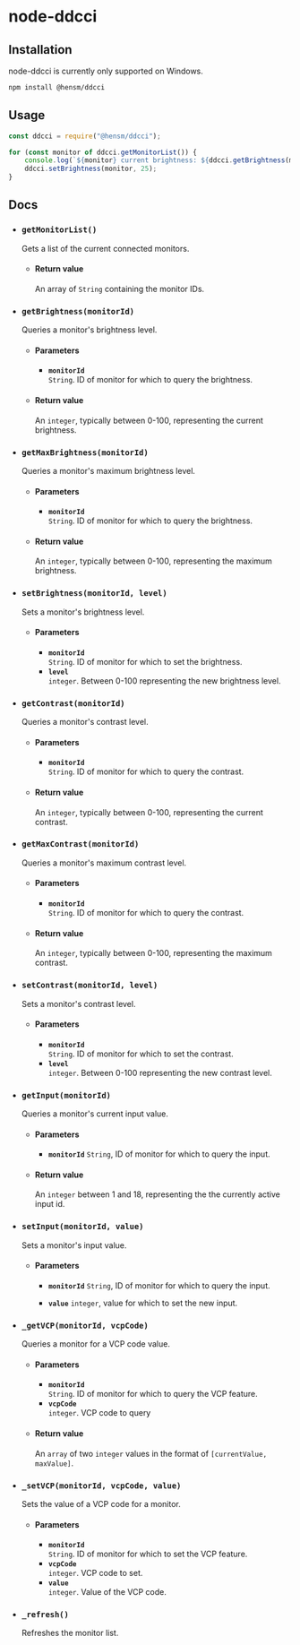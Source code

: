 # node-ddcci

## Installation

node-ddcci is currently only supported on Windows.

````bash
npm install @hensm/ddcci
````

## Usage

````js
const ddcci = require("@hensm/ddcci");

for (const monitor of ddcci.getMonitorList()) {
    console.log(`${monitor} current brightness: ${ddcci.getBrightness(monitor)}`);
    ddcci.setBrightness(monitor, 25);
}
````

## Docs

* ### `getMonitorList()`
  Gets a list of the current connected monitors.
  * #### Return value
    An array of `String` containing the monitor IDs.

* ### `getBrightness(monitorId)`
  Queries a monitor's brightness level.
  * #### Parameters
    * **`monitorId`**  
      `String`. ID of monitor for which to query the brightness.
  * #### Return value
    An `integer`, typically between 0-100, representing the current brightness.
    
* ### `getMaxBrightness(monitorId)`
  Queries a monitor's maximum brightness level.
  * #### Parameters
    * **`monitorId`**  
      `String`. ID of monitor for which to query the brightness.
  * #### Return value
    An `integer`, typically between 0-100, representing the maximum brightness.

* ### `setBrightness(monitorId, level)`
  Sets a monitor's brightness level.
  * #### Parameters
    * **`monitorId`**  
      `String`. ID of monitor for which to set the brightness.
    * **`level`**  
      `integer`. Between 0-100 representing the new brightness level.

* ### `getContrast(monitorId)`
  Queries a monitor's contrast level.
  * #### Parameters
    * **`monitorId`**  
      `String`. ID of monitor for which to query the contrast.
  * #### Return value
    An `integer`, typically between 0-100, representing the current contrast.
    
* ### `getMaxContrast(monitorId)`
  Queries a monitor's maximum contrast level.
  * #### Parameters
    * **`monitorId`**  
      `String`. ID of monitor for which to query the contrast.
  * #### Return value
    An `integer`, typically between 0-100, representing the maximum contrast.

* ### `setContrast(monitorId, level)`
  Sets a monitor's contrast level.
  * #### Parameters
    * **`monitorId`**  
      `String`. ID of monitor for which to set the contrast.
    * **`level`**  
      `integer`. Between 0-100 representing the new contrast level.

* ### `getInput(monitorId)`
  Queries a monitor's current input value.

  * #### Parameters
    * **`monitorId`**
      `String`, ID of monitor for which to query the input.
  
  * #### Return value
    An `integer` between 1 and 18, representing the the currently active input id.

* ### `setInput(monitorId, value)`
  Sets a monitor's input value.

  * #### Parameters
    * **`monitorId`**
      `String`, ID of monitor for which to query the input.
    
    * **`value`**
      `integer`, value for which to set the new input.

* ### `_getVCP(monitorId, vcpCode)`
  Queries a monitor for a VCP code value.
  * #### Parameters
    * **`monitorId`**  
      `String`. ID of monitor for which to query the VCP feature.
    * **`vcpCode`**  
      `integer`. VCP code to query
  * #### Return value
    An `array` of two `integer` values in the format of `[currentValue, maxValue]`.

* ### `_setVCP(monitorId, vcpCode, value)`
  Sets the value of a VCP code for a monitor.
  * #### Parameters
    * **`monitorId`**  
      `String`. ID of monitor for which to set the VCP feature.
    * **`vcpCode`**  
      `integer`. VCP code to set.
    * **`value`**  
      `integer`. Value of the VCP code.

* ### `_refresh()`
  Refreshes the monitor list.


